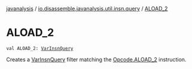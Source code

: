 [javanalysis](../index.md) / [io.disassemble.javanalysis.util.insn.query](index.md) / [ALOAD_2](./-a-l-o-a-d_2.md)

# ALOAD_2

`val ALOAD_2: `[`VarInsnQuery`](-var-insn-query/index.md)

Creates a [VarInsnQuery](-var-insn-query/index.md) filter matching the [Opcode.ALOAD_2](#) instruction.

